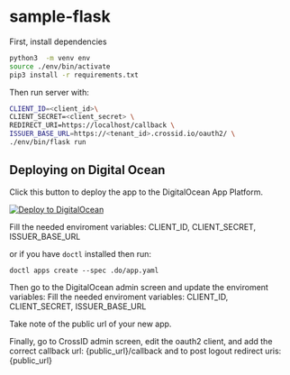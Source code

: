 # sample-flask

First, install dependencies

```bash
python3  -m venv env
source ./env/bin/activate
pip3 install -r requirements.txt
```

Then run server with:

```bash
CLIENT_ID=<client_id>\
CLIENT_SECRET=<client_secret> \
REDIRECT_URI=https://localhost/callback \
ISSUER_BASE_URL=https://<tenant_id>.crossid.io/oauth2/ \
./env/bin/flask run
```

## Deploying on Digital Ocean

Click this button to deploy the app to the DigitalOcean App Platform.

[![Deploy to DigitalOcean](https://www.deploytodo.com/do-btn-blue.svg)](https://cloud.digitalocean.com/apps/new?repo=https://github.com/crossid/sample-flask/tree/main)

Fill the needed enviroment variables: CLIENT_ID, CLIENT_SECRET, ISSUER_BASE_URL

or if you have `doctl` installed then run:

`doctl apps create --spec .do/app.yaml`

Then go to the DigitalOcean admin screen and update the enviroment variables: Fill the needed enviroment variables: CLIENT_ID, CLIENT_SECRET, ISSUER_BASE_URL

Take note of the public url of your new app.

Finally, go to CrossID admin screen, edit the oauth2 client, and add the correct callback url: {public_url}/callback and to post logout redirect uris: {public_url}